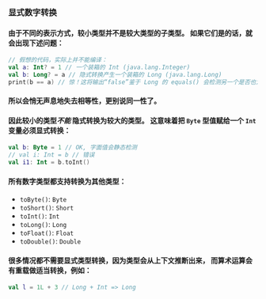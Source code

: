 ### 显式数字转换
#### 由于不同的表示方式，较小类型并不是较大类型的子类型。 如果它们是的话，就会出现下述问题：

```kotlin
// 假想的代码，实际上并不能编译：
val a: Int? = 1 // 一个装箱的 Int (java.lang.Integer)
val b: Long? = a // 隐式转换产生一个装箱的 Long (java.lang.Long)
print(b == a) // 惊！这将输出“false”鉴于 Long 的 equals() 会检测另一个是否也为 Long
```
#### 所以会悄无声息地失去相等性，更别说同一性了。

#### 因此较小的类型<em>不能</em> 隐式转换为较大的类型。 这意味着把 <code>Byte</code> 型值赋给一个 <code>Int</code> 变量必须显式转换：

```kotlin
val b: Byte = 1 // OK, 字面值会静态检测
// val i: Int = b // 错误
val i1: Int = b.toInt()
```

#### 所有数字类型都支持转换为其他类型：

- <code>toByte()</code>: <code>Byte</code>
- <code>toShort()</code>: <code>Short</code>
- <code>toInt()</code>: <code>Int</code>
- <code>toLong()</code>: <code>Long</code>
- <code>toFloat()</code>: <code>Float</code>
- <code>toDouble()</code>: <code>Double</code>

#### 很多情况都不需要显式类型转换，因为类型会从上下文推断出来， 而算术运算会有重载做适当转换，例如：

```kotlin
val l = 1L + 3 // Long + Int => Long
```